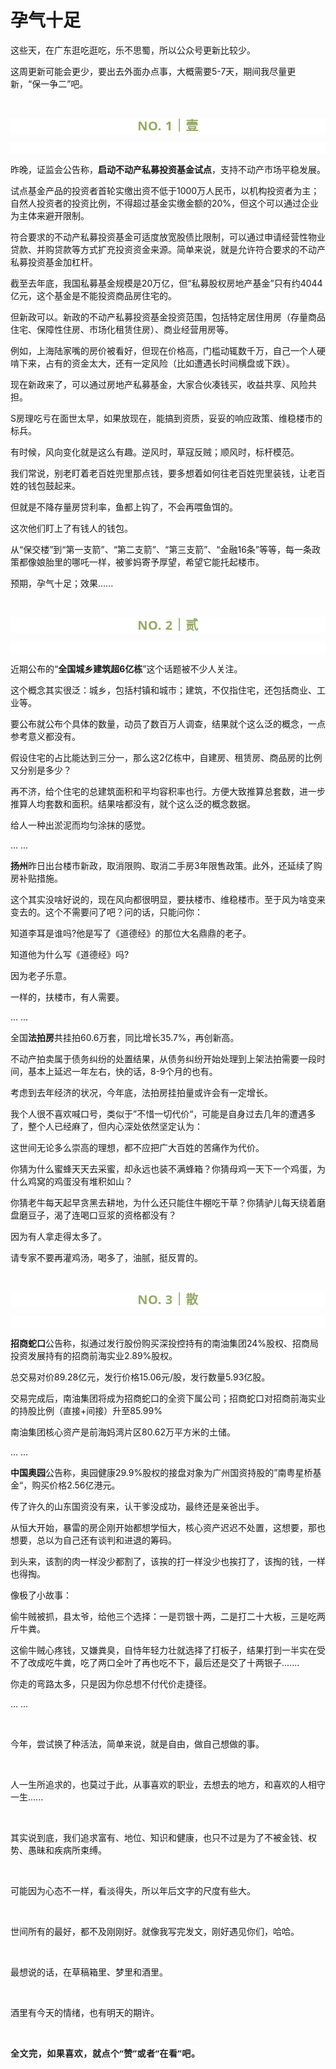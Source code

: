 # 孕气十足

<p style="visibility: visible;">这些天，在广东逛吃逛吃，乐不思蜀，所以公众号更新比较少。<br style="visibility: visible;"></p><p style="visibility: visible;">这周更新可能会更少，要出去外面办点事，大概需要5-7天，期间我尽量更新，“保一争二”吧。<br style="visibility: visible;"></p><p style="visibility: visible;"><br style="visibility: visible;"></p><p style="outline: 0px;max-width: 100%;color: rgb(34, 34, 34);letter-spacing: 0.544px;white-space: normal;font-family: -apple-system-font, system-ui, &quot;Helvetica Neue&quot;, &quot;PingFang SC&quot;, &quot;Hiragino Sans GB&quot;, &quot;Microsoft YaHei UI&quot;, &quot;Microsoft YaHei&quot;, Arial, sans-serif;background-color: rgb(255, 255, 255);text-align: center;visibility: visible;box-sizing: border-box !important;overflow-wrap: break-word !important;"><span style="outline: 0px;max-width: 100%;font-weight: bold;line-height: 25px;color: rgb(149, 169, 103);font-size: 20px;visibility: visible;box-sizing: border-box !important;overflow-wrap: break-word !important;">NO. 1｜壹</span></p><p style="outline: 0px;max-width: 100%;color: rgb(34, 34, 34);letter-spacing: 0.544px;white-space: normal;font-family: -apple-system-font, system-ui, &quot;Helvetica Neue&quot;, &quot;PingFang SC&quot;, &quot;Hiragino Sans GB&quot;, &quot;Microsoft YaHei UI&quot;, &quot;Microsoft YaHei&quot;, Arial, sans-serif;background-color: rgb(255, 255, 255);text-align: center;visibility: visible;box-sizing: border-box !important;overflow-wrap: break-word !important;"><br style="outline: 0px;max-width: 100%;visibility: visible;box-sizing: border-box !important;overflow-wrap: break-word !important;"></p><p style="visibility: visible;">昨晚，证监会公告称，<strong style="visibility: visible;">启动不动产私募投资基金试点</strong>，支持不动产市场平稳发展。</p><p style="visibility: visible;">试点基金产品的投资者首轮实缴出资不低于1000万人民币，以机构投资者为主；自然人投资者的投资比例，不得超过基金实缴金额的20%，但这个可以通过企业为主体来避开限制。<br style="visibility: visible;"></p><p style="visibility: visible;">符合要求的不动产私募投资基金可适度放宽股债比限制，可以通过申请经营性物业贷款、并购贷款等方式扩充投资资金来源。简单来说，就是允许符合要求的不动产私募投资基金加杠杆。<br style="visibility: visible;"></p><p style="visibility: visible;">截至去年底，我国私募基金规模是20万亿，但“私募股权房地产基金”只有约4044亿元，这个基金是不能投资商品房住宅的。</p><p style="visibility: visible;">但新政可以。新政的不动产私募投资基金投资范围，包括特定居住用房（存量商品住宅、保障性住房、市场化租赁住房）、商业经营用房等。</p><p style="visibility: visible;">例如，上海陆家嘴的房价被看好，但现在价格高，门槛动辄数千万，自己一个人硬啃下来，占有的资金太大，还有一定风险（比如遭遇长时间横盘或下跌）。</p><p style="visibility: visible;">现在新政来了，可以通过房地产私募基金，大家合伙凑钱买，收益共享、风险共担。<br style="visibility: visible;"></p><p style="visibility: visible;">S房理吃亏在面世太早，如果放现在，能搞到资质，妥妥的响应政策、维稳楼市的标兵。</p><p style="visibility: visible;">有时候，风向变化就是这么有趣。逆风时，草寇反贼；顺风时，标杆模范。<br style="visibility: visible;"></p><p style="visibility: visible;">我们常说，别老盯着老百姓兜里那点钱，要多想着如何往老百姓兜里装钱，让老百姓的钱包鼓起来。&nbsp;</p><p style="visibility: visible;">但就是不降存量房贷利率，鱼都上钩了，不会再喂鱼饵的。<br style="visibility: visible;"></p><p style="visibility: visible;">这次他们盯上了有钱人的钱包。</p><p>从“保交楼”到“第一支箭”、“第二支箭”、“第三支箭”、“金融16条”等等，每一条政策都像娘胎里的哪吒一样，被爹妈寄予厚望，希望它能托起楼市。</p><p>预期，孕气十足；效果......</p><p><br></p><p style="outline: 0px;max-width: 100%;color: rgb(34, 34, 34);letter-spacing: 0.544px;white-space: normal;font-family: -apple-system-font, system-ui, &quot;Helvetica Neue&quot;, &quot;PingFang SC&quot;, &quot;Hiragino Sans GB&quot;, &quot;Microsoft YaHei UI&quot;, &quot;Microsoft YaHei&quot;, Arial, sans-serif;background-color: rgb(255, 255, 255);text-align: center;visibility: visible;box-sizing: border-box !important;overflow-wrap: break-word !important;"><span style="outline: 0px;max-width: 100%;font-weight: bold;line-height: 25px;color: rgb(149, 169, 103);font-size: 20px;visibility: visible;box-sizing: border-box !important;overflow-wrap: break-word !important;">NO. 2｜贰</span></p><p style="outline: 0px;max-width: 100%;color: rgb(34, 34, 34);letter-spacing: 0.544px;white-space: normal;font-family: -apple-system-font, system-ui, &quot;Helvetica Neue&quot;, &quot;PingFang SC&quot;, &quot;Hiragino Sans GB&quot;, &quot;Microsoft YaHei UI&quot;, &quot;Microsoft YaHei&quot;, Arial, sans-serif;background-color: rgb(255, 255, 255);text-align: center;visibility: visible;box-sizing: border-box !important;overflow-wrap: break-word !important;"><br></p><p style="white-space: normal;">近期公布的“<strong>全国城乡建筑超6亿栋</strong>”这个话题被不少人关注。<br></p><p style="white-space: normal;">这个概念其实很泛：城乡，包括村镇和城市；建筑，不仅指住宅，还包括商业、工业等。<br></p><p style="white-space: normal;">要公布就公布个具体的数量，动员了数百万人调查，结果就个这么泛的概念，一点参考意义都没有。<br></p><p style="white-space: normal;">假设住宅的占比能达到三分一，那么这2亿栋中，自建房、租赁房、商品房的比例又分别是多少？<br></p><p style="white-space: normal;">再不济，给个住宅的总建筑面积和平均容积率也行。方便大致推算总套数，进一步推算人均套数和面积。结果啥都没有，就个这么泛的概念数据。</p><p style="white-space: normal;">给人一种出淤泥而均匀涂抹的感觉。</p><p style="white-space: normal;">... ...<br></p><p><strong>扬州</strong>昨日出台楼市新政，取消限购、取消二手房3年限售政策。此外，还延续了购房补贴措施。<br></p><p>这个其实没啥好说的，现在风向都很明显，要扶楼市、维稳楼市。至于风为啥变来变去的。这个不需要问了吧？问的话，只能问你：</p><p style="white-space: normal;">知道李耳是谁吗?他是写了《道德经》的那位大名鼎鼎的老子。</p><p style="white-space: normal;">知道他为什么写《道德经》吗?</p><p style="white-space: normal;">因为老子乐意。</p><p style="white-space: normal;">一样的，扶楼市，有人需要。</p><p>... ...<br></p><p>全国<strong>法拍房</strong>共挂拍60.6万套，同比增长35.7%，再创新高。<br></p><p>不动产拍卖属于债务纠纷的处置结果，从债务纠纷开始处理到上架法拍需要一段时间，基本上延迟一年左右，快的话，8-9个月的也有。<br></p><p>考虑到去年经济的状况，今年底，法拍房挂拍量或许会有一定增长。<br></p><p>我个人很不喜欢喊口号，类似于”不惜一切代价“，可能是自身过去几年的遭遇多了，整个人已经麻了，但内心深处依然坚定认为：<br></p><p>这世间无论多么崇高的理想，都不应把广大百姓的苦痛作为代价。</p><p>你猜为什么蜜蜂天天去采蜜，却永远也装不满蜂箱？你猜母鸡一天下一个鸡蛋，为什么鸡窝的鸡蛋没有堆积如山？</p><p>你猜老牛每天起早贪黑去耕地，为什么还只能住牛棚吃干草？你猜驴儿每天绕着磨盘磨豆子，渴了连喝口豆浆的资格都没有？</p><p>因为有人拿走得太多了。<br></p><p>请专家不要再灌鸡汤，喝多了，油腻，挺反胃的。</p><p><br></p><p style="outline: 0px;max-width: 100%;color: rgb(34, 34, 34);letter-spacing: 0.544px;white-space: normal;font-family: -apple-system-font, system-ui, &quot;Helvetica Neue&quot;, &quot;PingFang SC&quot;, &quot;Hiragino Sans GB&quot;, &quot;Microsoft YaHei UI&quot;, &quot;Microsoft YaHei&quot;, Arial, sans-serif;background-color: rgb(255, 255, 255);text-align: center;visibility: visible;box-sizing: border-box !important;overflow-wrap: break-word !important;"><span style="outline: 0px;max-width: 100%;font-weight: bold;line-height: 25px;color: rgb(149, 169, 103);font-size: 20px;visibility: visible;box-sizing: border-box !important;overflow-wrap: break-word !important;">NO. 3｜散</span></p><p style="outline: 0px;max-width: 100%;color: rgb(34, 34, 34);letter-spacing: 0.544px;white-space: normal;font-family: -apple-system-font, system-ui, &quot;Helvetica Neue&quot;, &quot;PingFang SC&quot;, &quot;Hiragino Sans GB&quot;, &quot;Microsoft YaHei UI&quot;, &quot;Microsoft YaHei&quot;, Arial, sans-serif;background-color: rgb(255, 255, 255);text-align: center;visibility: visible;box-sizing: border-box !important;overflow-wrap: break-word !important;"><br style="outline: 0px;max-width: 100%;visibility: visible;box-sizing: border-box !important;overflow-wrap: break-word !important;"></p><p style="white-space: normal;"><strong>招商蛇口</strong>公告称，拟通过发行股份购买深投控持有的南油集团24%股权、招商局投资发展持有的招商前海实业2.89%股权。</p><p style="white-space: normal;">总交易对价89.28亿元，发行价格15.06元/股，发行数量5.93亿股。</p><p style="white-space: normal;">交易完成后，南油集团将成为招商蛇口的全资下属公司；招商蛇口对招商前海实业的持股比例（直接+间接）升至85.99%</p><p style="white-space: normal;">南油集团核心资产是前海妈湾片区80.62万平方米的土储。</p><p style="white-space: normal;">... ...</p><p style="white-space: normal;"><strong>中国奥园</strong>公告称，奥园健康29.9%股权的接盘对象为广州国资持股的”南粤星桥基金“，购买价格2.56亿港元。</p><p style="white-space: normal;">传了许久的山东国资没有来，认干爹没成功，最终还是亲爸出手。</p><p style="white-space: normal;">从恒大开始，暴雷的房企刚开始都想学恒大，核心资产迟迟不处置，这想要，那也想要，总以为自己还有谈判和进退的筹码。</p><p style="white-space: normal;">到头来，该割的肉一样没少都割了，该挨的打一样没少也挨打了，该掏的钱，一样也得掏。</p><p style="white-space: normal;">像极了小故事：</p><p>偷牛贼被抓，县太爷，给他三个选择：一是罚银十两，二是打二十大板，三是吃两斤牛粪。</p><p>这偷牛贼心疼钱，又嫌粪臭，自恃年轻力壮就选择了打板子，结果打到一半实在受不了改成吃牛粪，吃了两口全叶了再也吃不下，最后还是交了十两银子.……</p><p>你走的弯路太多，只是因为你总想不付代价走捷径。</p><p style="margin-bottom: 0px;white-space: normal;outline: 0px;max-width: 100%;box-sizing: border-box !important;overflow-wrap: break-word !important;">... ...<br></p><p style="margin-bottom: 0px;white-space: normal;outline: 0px;max-width: 100%;box-sizing: border-box !important;overflow-wrap: break-word !important;"><br></p><p style="margin-bottom: 0px;white-space: normal;outline: 0px;max-width: 100%;box-sizing: border-box !important;overflow-wrap: break-word !important;">今年，尝试换了种活法，简单来说，就是自由，做自己想做的事。</p><p style="margin-bottom: 0px;white-space: normal;outline: 0px;max-width: 100%;box-sizing: border-box !important;overflow-wrap: break-word !important;"><br></p><p style="margin-bottom: 0px;white-space: normal;outline: 0px;max-width: 100%;box-sizing: border-box !important;overflow-wrap: break-word !important;">人一生所追求的，也莫过于此，从事喜欢的职业，去想去的地方，和喜欢的人相守一生......<br></p><p style="margin-bottom: 0px;white-space: normal;outline: 0px;max-width: 100%;box-sizing: border-box !important;overflow-wrap: break-word !important;"><br></p><p style="margin-bottom: 0px;white-space: normal;outline: 0px;max-width: 100%;box-sizing: border-box !important;overflow-wrap: break-word !important;">其实说到底，我们追求富有、地位、知识和健康，也只不过是为了不被金钱、权势、愚昧和疾病所束缚。<br></p><p style="margin-bottom: 0px;white-space: normal;outline: 0px;max-width: 100%;box-sizing: border-box !important;overflow-wrap: break-word !important;"><br></p><p style="margin-bottom: 0px;white-space: normal;outline: 0px;max-width: 100%;box-sizing: border-box !important;overflow-wrap: break-word !important;">可能因为心态不一样，看淡得失，所以年后文字的尺度有些大。</p><p style="margin-bottom: 0px;white-space: normal;outline: 0px;max-width: 100%;box-sizing: border-box !important;overflow-wrap: break-word !important;"><br></p><p style="margin-bottom: 0px;white-space: normal;outline: 0px;max-width: 100%;box-sizing: border-box !important;overflow-wrap: break-word !important;">世间所有的最好，都不及刚刚好。就像我写完发文，刚好遇见你们，哈哈。</p><p style="margin-bottom: 0px;white-space: normal;outline: 0px;max-width: 100%;box-sizing: border-box !important;overflow-wrap: break-word !important;"><br></p><p style="margin-bottom: 0px;white-space: normal;outline: 0px;max-width: 100%;box-sizing: border-box !important;overflow-wrap: break-word !important;">最想说的话，在草稿箱里、梦里和酒里。<br></p><p style="margin-bottom: 0px;white-space: normal;outline: 0px;max-width: 100%;box-sizing: border-box !important;overflow-wrap: break-word !important;"><br></p><p style="margin-bottom: 0px;white-space: normal;outline: 0px;max-width: 100%;box-sizing: border-box !important;overflow-wrap: break-word !important;">酒里有今天的情绪，也有明天的期许。</p><p style="margin-bottom: 0px;white-space: normal;outline: 0px;max-width: 100%;box-sizing: border-box !important;overflow-wrap: break-word !important;"><br></p><p style="margin-bottom: 0px;white-space: normal;outline: 0px;max-width: 100%;box-sizing: border-box !important;overflow-wrap: break-word !important;"><span style="color: rgb(34, 34, 34);font-family: system-ui, -apple-system, BlinkMacSystemFont, &quot;Helvetica Neue&quot;, &quot;PingFang SC&quot;, &quot;Hiragino Sans GB&quot;, &quot;Microsoft YaHei UI&quot;, &quot;Microsoft YaHei&quot;, Arial, sans-serif;letter-spacing: 0.544px;"><strong style="outline: 0px;max-width: 100%;color: rgb(34, 34, 34);font-family: system-ui, -apple-system, BlinkMacSystemFont, &quot;Helvetica Neue&quot;, &quot;PingFang SC&quot;, &quot;Hiragino Sans GB&quot;, &quot;Microsoft YaHei UI&quot;, &quot;Microsoft YaHei&quot;, Arial, sans-serif;letter-spacing: 0.544px;white-space: normal;background-color: rgb(255, 255, 255);font-size: 16px;box-sizing: border-box !important;overflow-wrap: break-word !important;"><span style="outline: 0px;max-width: 100%;font-size: 14px;box-sizing: border-box !important;overflow-wrap: break-word !important;">全文完，如果喜欢，就点个“赞”或者“在看”吧。</span></strong></span></p><p style="display: none;"><mp-style-type data-value="3"></mp-style-type></p>